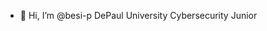 - 👋 Hi, I’m @besi-p
DePaul University Cybersecurity
Junior

<!---
besi-p/besi-p is a ✨ special ✨ repository because its `README.md` (this file) appears on your GitHub profile.
You can click the Preview link to take a look at your changes.
--->
